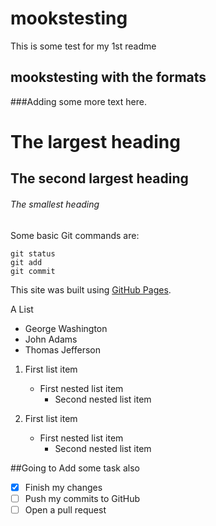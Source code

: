 # mookstesting

This is some test for my 1st readme

## mookstesting with the formats


###Adding some more text here.

# The largest heading
## The second largest heading
###### The smallest heading

Some basic Git commands are:
```
git status
git add
git commit
```
This site was built using [GitHub Pages](https://pages.github.com/).

A List

- George Washington
- John Adams
- Thomas Jefferson

1. First list item
   - First nested list item
     - Second nested list item
     
1. First list item
   - First nested list item
     - Second nested list item
     
##Going to Add some task also
- [x] Finish my changes
- [ ] Push my commits to GitHub
- [ ] Open a pull request
